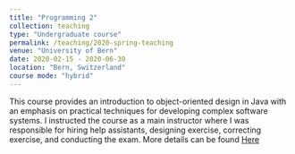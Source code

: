 ```yaml
---
title: "Programming 2"
collection: teaching
type: "Undergraduate course"
permalink: /teaching/2020-spring-teaching
venue: "University of Bern"
date: 2020-02-15 - 2020-06-30
location: "Bern, Switzerland"
course mode: "hybrid"
---
```


This course provides an introduction to object-oriented design in Java with an emphasis on practical techniques for developing complex software systems.
I instructed the course as a main instructor where I was responsible for hiring help assistants, designing exercise, correcting exercise, and conducting the exam.
More details can be found [Here](http://scg.unibe.ch/teaching/p2)